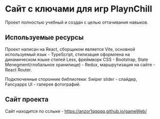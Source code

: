 # Сайт с ключами для игр PlaynChill

Проект полностью учебный и создан с целью оттачивания навыков.

## Используемые ресурсы

Проект написан на React, сборщиком является Vite, основной используемый язык - TypeScript, стилизация оформлена на динамическом языке стилей Less, фреймворк CSS - Bootstrap, State Menegment(глобальное хранилище) - Redux, маршрутизация на сайте - React Router.

Подключенные сторонние библиотеки: Swiper slider - слайдер, Fancyapps UI - галерея фотографий.

## Сайт проекта

Сайт находится по сслыке - https://anzor1qqqqq.github.io/gameWeb/